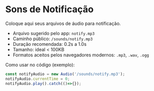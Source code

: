# Sons de Notificação

Coloque aqui seus arquivos de áudio para notificação.

- Arquivo sugerido pelo app: `notify.mp3`
- Caminho público: `/sounds/notify.mp3`
- Duração recomendada: 0.2s a 1.0s
- Tamanho: ideal < 100KB
- Formatos aceitos pelos navegadores modernos: `.mp3`, `.wav`, `.ogg`

Como usar no código (exemplo):

```js
const notifyAudio = new Audio('/sounds/notify.mp3');
notifyAudio.currentTime = 0;
notifyAudio.play().catch(()=>{});
```
